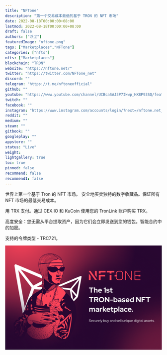 ```yaml
---
title: "NFTone"
description: "第一个交易成本最低的基于 TRON 的 NFT 市场"
date: 2022-08-18T00:00:00+08:00
lastmod: 2022-08-18T00:00:00+08:00
draft: false
authors: ["浮尘"]
featuredImage: "nftone.png"
tags: ["Marketplaces","NFTone"]
categories: ["nfts"]
nfts: ["Marketplaces"]
blockchain: "TRON"
website: "https://nftone.net/"
twitter: "https://twitter.com/NFTone_net"
discord: ""
telegram: "https://t.me/nftoneofficial"
github: ""
youtube: "https://www.youtube.com/channel/UCBcaSAJ3P7Ikwp_HX8P93SQ/featured"
twitch: ""
facebook: ""
instagram: "https://www.instagram.com/accounts/login/?next=/nftone.net_official/"
reddit: ""
medium: ""
steam: ""
gitbook: ""
googleplay: ""
appstore: ""
status: "Live"
weight: 
lightgallery: true
toc: true
pinned: false
recommend: false
recommend1: false
---
```

世界上第一个基于 Tron 的 NFT 市场。
安全地买卖独特的数字收藏品。保证所有 NFT 市场的最低交易成本。

用 TRX 支付。通过 CEX.IO 和 KuCoin 使用您的 TronLink 账户购买 TRX。

高度安全：您无需从平台提取资产，因为它们会立即发送到您的钱包。智能合约中的加密。

支持的令牌类型 - TRC721。

![1](1636846313135135.png)